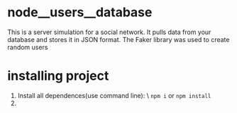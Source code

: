 # node__users__database
This is a server simulation for a social network. It pulls data from your database and stores it in JSON format. The Faker library was used to create random users
# installing project
1. Install all dependences(use command line): \ 
```npm i``` or ```npm install```
2. 
